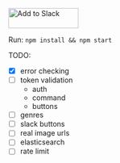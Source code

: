 <a href="https://slack.com/oauth/authorize?scope=commands&client_id=12303250033.57925979077"><img alt="Add to Slack" height="40" width="139" src="https://platform.slack-edge.com/img/add_to_slack.png" srcset="https://platform.slack-edge.com/img/add_to_slack.png 1x, https://platform.slack-edge.com/img/add_to_slack@2x.png 2x" /></a>

Run: `npm install && npm start`

TODO: 
- [x] error checking
- [ ] token validation
    - auth
    - command
    - buttons
- [ ] genres
- [ ] slack buttons
- [ ] real image urls
- [ ] elasticsearch
- [ ] rate limit
